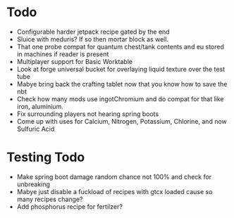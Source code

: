 # Todo
- Configurable harder jetpack recipe gated by the end
- Sluice with meduris? If so then mortar block as well.
- That one probe compat for quantum chest/tank contents and eu stored in machines if reader is present
- Multiplayer support for Basic Worktable
- Look at forge universal bucket for overlaying liquid texture over the test tube
- Mabye bring back the crafting tablet now that you know how to save the nbt
- Check how many mods use ingotChromium and do compat for that like iron, aluminium.
- Fix surrounding players not hearing spring boots
- Come up with uses for Calcium, Nitrogen, Potassium, Chlorine, and now Sulfuric Acid

# Testing Todo
- Make spring boot damage random chance not 100% and check for unbreaking
- Mabye just disable a fuckload of recipes with gtcx loaded cause so many recipes change?
- Add phosphorus recipe for fertilzer?